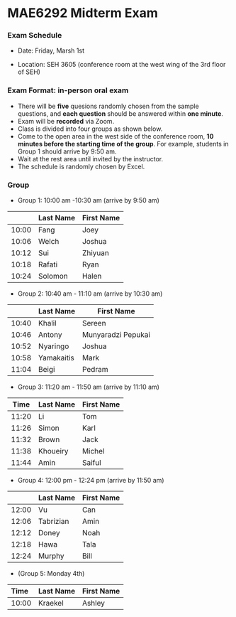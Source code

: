 # MAE6292 Midterm Exam

### Exam Schedule

 * Date:   Friday, Marsh 1st

 * Location: SEH 3605 (conference room at the west wing of the 3rd floor of SEH)

### Exam Format: in-person oral exam

   * There will be **five** quesions randomly chosen from the sample questions, and **each question** should be answered within **one minute**.
   * Exam will be **recorded** via Zoom.
   * Class is divided into four groups as shown below. 
   * Come to the open area in the west side of the conference room, **10 minutes before the starting time of the group**. For example, students in Group 1 should arrive by 9:50 am.
   * Wait at the rest area until invited by the instructor.
   * The schedule is randomly chosen by Excel. 

### Group 

* Group 1: 10:00 am -10:30 am (arrive by 9:50 am)

|       | Last Name | First Name |
| ----- | :-------- | ---------- |
| 10:00 | Fang      | Joey       |
| 10:06 | Welch     | Joshua     |
| 10:12 | Sui       | Zhiyuan    |
| 10:18 | Rafati    | Ryan       |
| 10:24 | Solomon   | Halen      |

* Group 2: 10:40 am - 11:10 am (arrive by 10:30 am) 

|       | Last Name  | First Name         |
| ----- | ---------- | ------------------ |
  | 10:40 | Khalil     | Sereen             |
  | 10:46 | Antony     | Munyaradzi Pepukai |
  | 10:52 | Nyaringo   | Joshua             |
  | 10:58 | Yamakaitis | Mark               |
  | 11:04 | Beigi      | Pedram             |

 * Group 3: 11:20 am - 11:50 am (arrive by 11:10 am)

| Time      | Last Name  | First Name|
|-----|----------|---------|
  | 11:20 | Li         | Tom        |
  | 11:26 | Simon      | Karl       |
  | 11:32 | Brown      | Jack       |
  | 11:38 | Khoueiry   | Michel     |
  | 11:44 | Amin       | Saiful     |

 * Group 4: 12:00 pm - 12:24 pm (arrive by 11:50 am)

|       | Last Name | First Name |
| ----- | --------- | ---------- |
  | 12:00 | Vu        | Can        |
  | 12:06 | Tabrizian | Amin       |
  | 12:12 | Doney     | Noah       |
  | 12:18 | Hawa      | Tala       |
  | 12:24 | Murphy    | Bill       |

* (Group 5: Monday 4th)

| Time  | Last Name | First Name     | 
|:----- |:----------|:---------------|
| 10:00 | Kraekel   | Ashley         |

